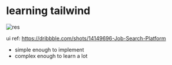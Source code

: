 # learning tailwind

![res](https://user-images.githubusercontent.com/32459751/119243488-e6b5da00-bb99-11eb-9211-f6af6b676509.png)

ui ref: https://dribbble.com/shots/14149696-Job-Search-Platform
- simple enough to implement
- complex enough to learn a lot

